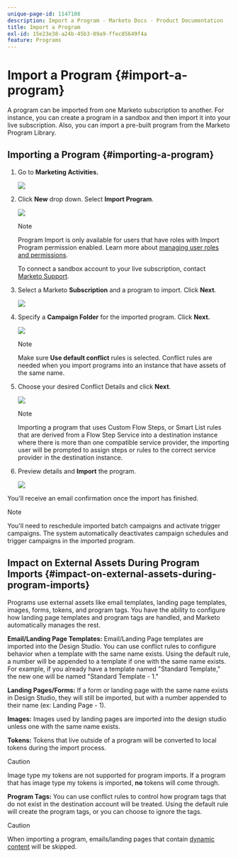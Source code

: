 ```yaml
---
unique-page-id: 1147108
description: Import a Program - Marketo Docs - Product Documentation
title: Import a Program
exl-id: 15e23e38-a24b-45b3-89a9-ffec85649f4a
feature: Programs
---
```

# Import a Program {#import-a-program}

A program can be imported from one Marketo subscription to another. For instance, you can create a program in a sandbox and then import it into your live subscription. Also, you can import a pre-built program from the Marketo Program Library.

## Importing a Program {#importing-a-program}

1. Go to **Marketing Activities.**

   ![](assets/import-a-program-1.png)

1. Click **New** drop down. Select **Import Program**.

   ![](assets/import-a-program-2.png)

   >[!NOTE]
   >
   >Program Import is only available for users that have roles with Import Program permission enabled. Learn more about [managing user roles and permissions](/help/marketo/product-docs/administration/users-and-roles/managing-user-roles-and-permissions.md).
   >
   >To connect a sandbox account to your live subscription, contact [Marketo Support](https://nation.marketo.com/t5/Support/ct-p/Support).

1. Select a Marketo **Subscription** and a program to import. Click **Next**.

   ![](assets/import-a-program-3.png)

1. Specify a **Campaign Folder** for the imported program. Click **Next.**

   ![](assets/import-a-program-4.png)

   >[!NOTE]
   >
   >Make sure **Use default conflict** rules is selected. Conflict rules are needed when you import programs into an instance that have assets of the same name.

1. Choose your desired Conflict Details and click **Next**.

   ![](assets/import-a-program-5.png)

   >[!NOTE]
   >
   >Importing a program that uses Custom Flow Steps, or Smart List rules that are derived from a Flow Step Service into a destination instance where there is more than one compatible service provider, the importing user will be prompted to assign steps or rules to the correct service provider in the destination instance.

1. Preview details and **Import** the program.

   ![](assets/import-a-program-6.png)

You'll receive an email confirmation once the import has finished.

   >[!NOTE]
   >
   >You'll need to reschedule imported batch campaigns and activate trigger campaigns. The system automatically deactivates campaign schedules and trigger campaigns in the imported program.

## Impact on External Assets During Program Imports {#impact-on-external-assets-during-program-imports}

Programs use external assets like email templates, landing page templates, images, forms, tokens, and program tags. You have the ability to configure how landing page templates and program tags are handled, and Marketo automatically manages the rest.

**Email/Landing Page Templates:** Email/Landing Page templates are imported into the Design Studio. You can use conflict rules to configure behavior when a template with the same name exists. Using the default rule, a number will be appended to a template if one with the same name exists. For example, if you already have a template named "Standard Template," the new one will be named "Standard Template - 1."

**Landing Pages/Forms:** If a form or landing page with the same name exists in Design Studio, they will still be imported, but with a number appended to their name (ex: Landing Page - 1).

**Images:** Images used by landing pages are imported into the design studio unless one with the same name exists.

**Tokens:** Tokens that live outside of a program will be converted to local tokens during the import process.

>[!CAUTION]
>
>Image type my tokens are not supported for program imports. If a program that has image type my tokens is imported, **no** tokens will come through.

**Program Tags:** You can use conflict rules to control how program tags that do not exist in the destination account will be treated. Using the default rule will create the program tags, or you can choose to ignore the tags.

>[!CAUTION]
>
>When importing a program, emails/landing pages that contain [dynamic content](/help/marketo/product-docs/personalization/segmentation-and-snippets/segmentation/understanding-dynamic-content.md) will be skipped.
